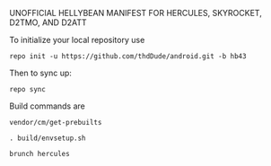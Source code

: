 UNOFFICIAL HELLYBEAN MANIFEST FOR HERCULES, SKYROCKET, D2TMO, AND D2ATT

To initialize your local repository use

    repo init -u https://github.com/thdDude/android.git -b hb43


Then to sync up:

    repo sync


Build commands are
   
    vendor/cm/get-prebuilts
    
    . build/envsetup.sh
    
    brunch hercules 
